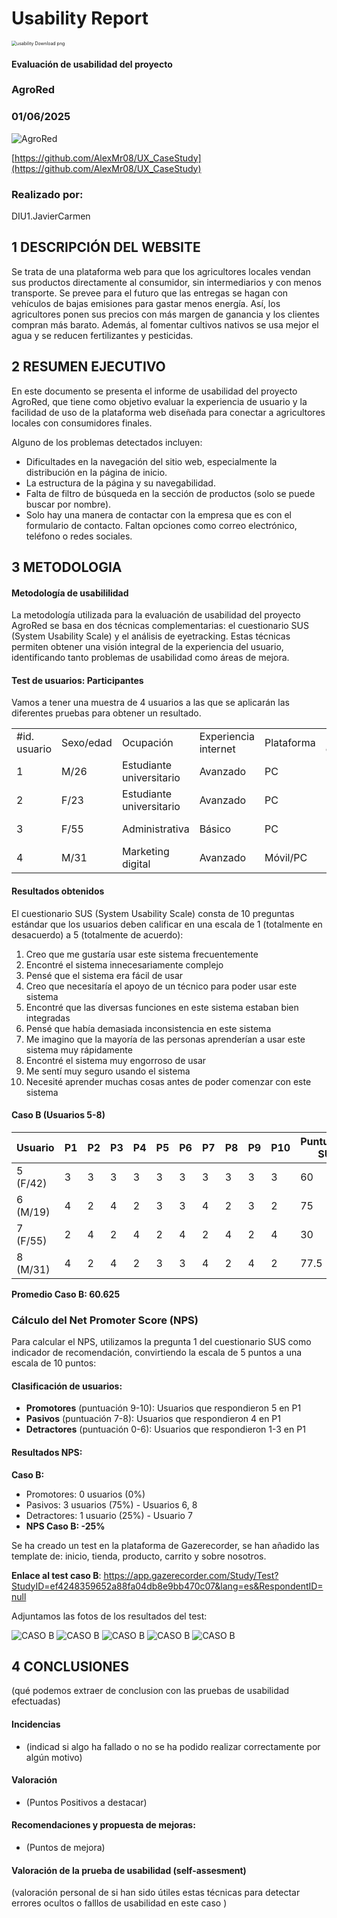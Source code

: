 # Usability Report



<img src="https://encrypted-tbn0.gstatic.com/images?q=tbn:ANd9GcRF017nhV-TFmNER2OM8UbXtdN6xwAKBYrv0i6onNfKu6Yn0BV0RK6aiOroeXl73LSY-B0&usqp=CAU" alt="usability Download png" style="zoom:50%;" />

#### Evaluación de usabilidad del proyecto 

### AgroRed

### 01/06/2025

![AgroRed](LogoAgroRed.png)

[https://github.com/AlexMr08/UX_CaseStudy](https://github.com/AlexMr08/UX_CaseStudy)

### Realizado por:

DIU1.JavierCarmen

## 1 DESCRIPCIÓN DEL WEBSITE

Se trata de una plataforma web para que los agricultores locales vendan sus productos directamente al consumidor, sin intermediarios y con menos transporte. Se prevee para el futuro que las entregas se hagan con vehículos de bajas emisiones para gastar menos energía. Así, los agricultores ponen sus precios con más margen de ganancia y los clientes compran más barato. Además, al fomentar cultivos nativos se usa mejor el agua y se reducen fertilizantes y pesticidas.

## 2 RESUMEN EJECUTIVO

En este documento se presenta el informe de usabilidad del proyecto AgroRed, que tiene como objetivo evaluar la experiencia de usuario y la facilidad de uso de la plataforma web diseñada para conectar a agricultores locales con consumidores finales.

Alguno de los problemas detectados incluyen:

* Dificultades en la navegación del sitio web, especialmente la distribución en la página de inicio.
* La estructura de la página y su navegabilidad.
* Falta de filtro de búsqueda en la sección de productos (solo se puede buscar por nombre).
* Solo hay una manera de contactar con la empresa que es con el formulario de contacto. Faltan opciones como correo electrónico, teléfono o redes sociales.

## 3 METODOLOGIA 

#### Metodología de usabililidad

La metodología utilizada para la evaluación de usabilidad del proyecto AgroRed se basa en dos técnicas complementarias: el cuestionario SUS (System Usability Scale) y el análisis de eyetracking. Estas técnicas permiten obtener una visión integral de la experiencia del usuario, identificando tanto problemas de usabilidad como áreas de mejora.

#### Test de usuarios: Participantes

Vamos a tener una muestra de 4 usuarios a las que se aplicarán las diferentes pruebas para obtener un resultado.

|   |   |   |   |   |   |   |   |
|---|---|---|---|---|---|---|---|
|#id. usuario|Sexo/edad|Ocupación|Experiencia internet|Plataforma|Perfil cubierto|TEST|SUS score|
|1|M/26|Estudiante universitario|Avanzado|PC|B|TEST|SUS score|
|2|F/23|Estudiante universitario|Avanzado|PC|B|TEST|SUS score|
|3|F/55|Administrativa|Básico|PC|B|TEST|SUS score|
|4|M/31|Marketing digital|Avanzado|Móvil/PC|B|TEST|SUS score|

#### Resultados obtenidos

El cuestionario SUS (System Usability Scale) consta de 10 preguntas estándar que los usuarios deben calificar en una escala de 1 (totalmente en desacuerdo) a 5 (totalmente de acuerdo):

1. Creo que me gustaría usar este sistema frecuentemente
2. Encontré el sistema innecesariamente complejo
3. Pensé que el sistema era fácil de usar
4. Creo que necesitaría el apoyo de un técnico para poder usar este sistema
5. Encontré que las diversas funciones en este sistema estaban bien integradas
6. Pensé que había demasiada inconsistencia en este sistema
7. Me imagino que la mayoría de las personas aprenderían a usar este sistema muy rápidamente
8. Encontré el sistema muy engorroso de usar
9. Me sentí muy seguro usando el sistema
10. Necesité aprender muchas cosas antes de poder comenzar con este sistema

#### Caso B (Usuarios 5-8)

| Usuario | P1 | P2 | P3 | P4 | P5 | P6 | P7 | P8 | P9 | P10 | Puntuación SUS |
|---------|----|----|----|----|----|----|----|----|----|----|----------------|
| 5 (F/42) | 3 | 3 | 3 | 3 | 3 | 3 | 3 | 3 | 3 | 3 | 60 |
| 6 (M/19) | 4 | 2 | 4 | 2 | 3 | 3 | 4 | 2 | 3 | 2 | 75 |
| 7 (F/55) | 2 | 4 | 2 | 4 | 2 | 4 | 2 | 4 | 2 | 4 | 30 |
| 8 (M/31) | 4 | 2 | 4 | 2 | 3 | 3 | 4 | 2 | 4 | 2 | 77.5 |

**Promedio Caso B: 60.625**

### Cálculo del Net Promoter Score (NPS)

Para calcular el NPS, utilizamos la pregunta 1 del cuestionario SUS como indicador de recomendación, convirtiendo la escala de 5 puntos a una escala de 10 puntos:

#### Clasificación de usuarios:
- **Promotores** (puntuación 9-10): Usuarios que respondieron 5 en P1
- **Pasivos** (puntuación 7-8): Usuarios que respondieron 4 en P1  
- **Detractores** (puntuación 0-6): Usuarios que respondieron 1-3 en P1

#### Resultados NPS:
**Caso B:**
- Promotores: 0 usuarios (0%)
- Pasivos: 3 usuarios (75%) - Usuarios 6, 8
- Detractores: 1 usuario (25%) - Usuario 7
- **NPS Caso B: -25%**

Se ha creado un test en la plataforma de Gazerecorder, se han añadido las template de: inicio, tienda, producto, carrito y sobre nosotros.

**Enlace al test caso B**: https://app.gazerecorder.com/Study/Test?StudyID=ef4248359652a88fa04db8e9bb470c07&lang=es&RespondentID=null

Adjuntamos las fotos de los resultados del test:

![CASO B](B_EYETRACKING_INICIO.png)
![CASO B](B_EYETRACKING_TIENDA.png)
![CASO B](B_EYETRACKING_PRODUCTO.png)
![CASO B](B_EYETRACKING_CESTA.png)
![CASO B](B_EYETRACKING_ABOUTUS.png)

## 4 CONCLUSIONES 



(qué podemos extraer de conclusion con las pruebas de usabilidad efectuadas)



#### Incidencias

* (indicad si algo ha fallado o no se ha podido realizar correctamente por algún motivo)



#### Valoración 

* (Puntos Positivos a destacar)



#### Recomendaciones y propuesta de mejoras: 

* (Puntos de mejora)







#### Valoración de la prueba de usabilidad (self-assesment)

(valoración personal de si han sido útiles estas técnicas para detectar errores ocultos o falllos de usabilidad en este caso )
